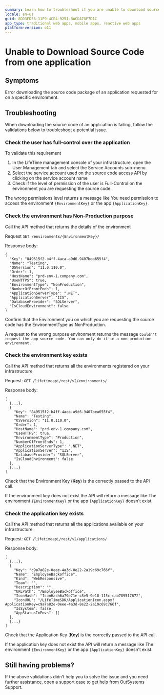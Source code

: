 ```yaml
---
summary: Learn how to troubleshoot if you are unable to download source code from on application.
locale: en-us
guid: 8DD3FD53-11F9-4CE4-9251-BACDA78F7D1C
app_type: traditional web apps, mobile apps, reactive web apps
platform-version: o11
---
```


# Unable to Download Source Code from one application

## Symptoms
Error downloading the source code package of an application requested for on a specific environment.

## Troubleshooting
When downloading the source code of an application is failing, follow the validations below to troubleshoot a potential issue.

### Check the user has full-control over the application
To validate this requirement

1. In the LifeTime management console of your infrastructure, open the User Management tab and select the Service Accounts sub-menu.
1. Select the service account used on the source code access API by clicking on the service account name
1. Check if the level of permission of the user is Full-Control on the environment you are requesting the source code.

The wrong permissions level returns a message like You need permission to access the environment `{EnvironmentKey}` or the app `{ApplicationKey}`.

### Check the environment has Non-Production purpose
Call the API method that returns the details of the environment

Request `GET /environments/{EnvironmentKey}/`

Response body:

```
{
  "Key": "849515f2-b4ff-4aca-a9d6-9407bea655f4",
  "Name": "Testing",
  "OSVersion": "11.0.110.0",
  "Order": 1,
  "HostName": "prd-env-1.company.com",
  "UseHTTPS": true,
  "EnvironmentType": "NonProduction",
  "NumberOfFrontEnds": 1,
  "ApplicationServerType": ".NET",
  "ApplicationServer": "IIS",
  "DatabaseProvider": "SQLServer",
  "IsCloudEnvironment": false
}
```

Confirm that the Environment you on which you are requesting the source code has the EnvironmentType as NonProduction.

A request to the wrong purpose environment returns the message `Couldn't request the app source code. You can only do it in a non-production environment.`

### Check the environment key exists

Call the API method that returns all the environments registered on your infrastructure

Request: `GET /lifetimeapi/rest/v2/environments/`

Response body:
```
[
  {...},
  {
    "Key": "849515f2-b4ff-4aca-a9d6-9407bea655f4",
    "Name": "Testing",
    "OSVersion": "11.0.110.0",
    "Order": 1,
    "HostName": "prd-env-1.company.com",
    "UseHTTPS": true,
    "EnvironmentType": "Production",
    "NumberOfFrontEnds": 1,
    "ApplicationServerType": ".NET",
    "ApplicationServer": "IIS",
    "DatabaseProvider": "SQLServer",
    "IsCloudEnvironment": false
  },
  {...}
]
```

Check that the Environment Key (**Key**) is the correctly passed to the API call.

If the environment key does not exist the API will return a message like The environment `{EnvironmentKey}` or the app `{ApplicationKey}` doesn't exist.

### Check the application key exists

Call the API method that returns all the applications available on your infrastructure

Request: `GET /lifetimeapi/rest/v2/applications/`

Response body:
```
[
  {...},
  {
    "Key": "c9a7a82e-0eee-4a3d-8e22-2a19c69c766f",
    "Name": "EmployeeBackoffice",
    "Kind": "WebResponsive",
    "Team": "",
    "Description": "",
    "URLPath": "/EmployeeBackoffice",
    "IconHash": "IconHash6a79e71e-c8e5-9e18-115c-cab789517672",
    "IconURL": "/LifeTimeSDK/ApplicationIcon.aspx?ApplicationKey=c9a7a82e-0eee-4a3d-8e22-2a19c69c766f",
    "IsSystem": false,
    "AppStatusInEnvs": []
  },
  {...}
]
```

Check that the Application Key (**Key**) is the correctly passed to the API call.

If the application key does not exist the API will return a message like The environment `{EnvironmentKey}` or the app `{ApplicationKey}` doesn't exist.

## Still having problems?

If the above validations didn't help you to solve the issue and you need further assistance, open a support case to get help from OutSystems Support.
